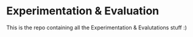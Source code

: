 # Experimentation & Evaluation
This is the repo containing all the Experimentation & Evalutations stuff :)
